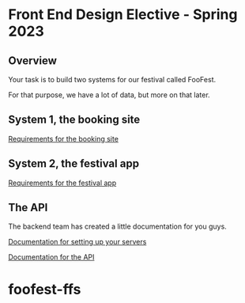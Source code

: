 # Front End Design Elective - Spring 2023

## Overview

Your task is to build two systems for our festival called FooFest.

For that purpose, we have a lot of data, but more on that later.

## System 1, the booking site

[Requirements for the booking site](FORM-REQUIREMENTS.md)

## System 2, the festival app

[Requirements for the festival app](APP-REQUIREMENTS.md)

## The API

The backend team has created a little documentation for you guys.

[Documentation for setting up your servers](DEPLOYMENT-GLITCH.md)

[Documentation for the API](https://jonasholbech.github.io/Foofest-Exam-API-Docs/)
# foofest-ffs
